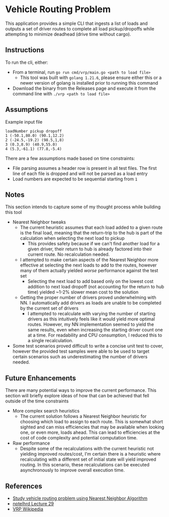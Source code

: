 # Vehicle Routing Problem

This application provides a simple CLI that ingests a list of loads and outputs a set of driver routes to complete all load pickup/dropoffs while attempting to minimize deadhead (drive time without cargo).

## Instructions

To run the cli, either:

* From a terminal, run `go run cmd/vrp/main.go <path to load file>`
    * This tool was built with `golang 1.21.6`, please ensure either this or a newer version of golang is installed prior to running this command
* Download the binary from the Releases page and execute it from the command line with `./vrp <path to load file>`

## Assumptions

Example input file
```
loadNumber pickup dropoff
1 (-50.1,80.0) (90.1,12.2)
2 (-24.5,-19.2) (98.5,1,8)
3 (0.3,8.9) (40.9,55.0)
4 (5.3,-61.1) (77.8,-5.4)

```

There are a few assumptions made based on time constraints:

* File parsing assumes a header row is present in all test files. The first line of each file is dropped and will not be parsed as a load entry
* Load numbers are expected to be sequential starting from `1`

## Notes

This section intends to capture some of my thought process while building this tool

* Nearest Neighbor tweaks
    * The current heuristic assumes that each load added to a given route is the final load, meaning that the return-trip to the hub is part of the calculation when selecting the next load to pickup
        * This provides safety because if we can't find another load for a given driver, their return to hub is already factored into their current route. No recalculation needed.
    * I attempted to make certain aspects of the Nearest Neighbor more effective at selecting the next loads to add to the routes, however many of them actually yielded _worse_ performance against the test set
        * Selecting the next load to add based only on the lowest cost addition to next load dropoff (not accounting for the return to hub time) yielded ~1-2% slower mean cost to the solution
    * Getting the proper number of drivers proved underwhelming with NN. I automatically add drivers as loads are unable to be completed by the current set of drivers
        * I attempted to recalculate with varying the number of starting drivers as this intuitively feels like it would yield more optimal routes. However, my NN implementation seemed to yield
          the same results, even when increasing the starting driver count one at a time. For readability and CPU consumption, I reduced this to a single recalculation.
 * Some test scenarios proved difficult to write a concise unit test to cover, however the provided test samples were able to be used to target certain scenarios such as underestimating the number of drivers needed.

## Future Enhancements

There are many potential ways to improve the current performance. This section will briefly explore ideas of how that can be achieved that fell outside of the time constraints

* More complex search heuristics
    * The current solution follows a Nearest Neighbor heuristic for choosing which load to assign to each route. This is somewhat short sighted and can miss efficiencies
    that may be available when looking one, or even more, loads ahead. This can lead to efficiencies at the cost of code complexity and potential computation time.
* Raw performance
    * Despite some of the recalculations with the current heuristic not yielding improved routes/cost, I'm certain there is a heuristic where recalculating with a different set of
      initial state will yield improved routing. In this scenario, these recalculations can be executed asynchronously to improve overall execution time.


## References

* [Study vehicle routing problem using Nearest Neighbor Algorithm](https://iopscience.iop.org/article/10.1088/1742-6596/2421/1/012027/pdf#:~:text=Vehicle%20routing%20problem%20(VRP)%20has,get%20the%20most%20optimal%20results.)
* [nptelhrd Lecture 29](https://www.youtube.com/watch?v=A1wsIFDKqBk)
* [VRP Wikipedia](https://en.wikipedia.org/wiki/Vehicle_routing_problem)
